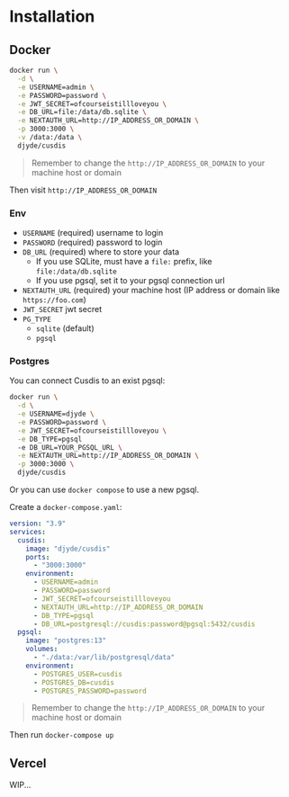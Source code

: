# Installation

## Docker

```bash
docker run \
  -d \
  -e USERNAME=admin \
  -e PASSWORD=password \
  -e JWT_SECRET=ofcourseistillloveyou \
  -e DB_URL=file:/data/db.sqlite \
  -e NEXTAUTH_URL=http://IP_ADDRESS_OR_DOMAIN \
  -p 3000:3000 \
  -v /data:/data \
  djyde/cusdis
```

> Remember to change the `http://IP_ADDRESS_OR_DOMAIN` to your machine host or domain

Then visit `http://IP_ADDRESS_OR_DOMAIN`

### Env

- `USERNAME` (required) username to login
- `PASSWORD` (required) password to login
- `DB_URL` (required) where to store your data
  - If you use SQLite, must have a `file:` prefix, like `file:/data/db.sqlite`
  - If you use pgsql, set it to your pgsql connection url
- `NEXTAUTH_URL` (required) your machine host (IP address or domain like `https://foo.com`)
- `JWT_SECRET` jwt secret
- `PG_TYPE`
  - `sqlite` (default)
  - `pgsql`

### Postgres

You can connect Cusdis to an exist pgsql:

```bash
docker run \
  -d \
  -e USERNAME=djyde \
  -e PASSWORD=password \
  -e JWT_SECRET=ofcourseistillloveyou \
  -e DB_TYPE=pgsql
  -e DB_URL=YOUR_PGSQL_URL \
  -e NEXTAUTH_URL=http://IP_ADDRESS_OR_DOMAIN \
  -p 3000:3000 \
  djyde/cusdis
```

Or you can use `docker compose` to use a new pgsql.

Create a `docker-compose.yaml`:

```yml
version: "3.9"
services:
  cusdis:
    image: "djyde/cusdis"
    ports:
      - "3000:3000"
    environment:
      - USERNAME=admin
      - PASSWORD=password
      - JWT_SECRET=ofcourseistillloveyou
      - NEXTAUTH_URL=http://IP_ADDRESS_OR_DOMAIN
      - DB_TYPE=pgsql
      - DB_URL=postgresql://cusdis:password@pgsql:5432/cusdis
  pgsql:
    image: "postgres:13"
    volumes:
      - "./data:/var/lib/postgresql/data"
    environment:
      - POSTGRES_USER=cusdis
      - POSTGRES_DB=cusdis
      - POSTGRES_PASSWORD=password
```

> Remember to change the `http://IP_ADDRESS_OR_DOMAIN` to your machine host or domain

Then run `docker-compose up`

## Vercel

WIP...